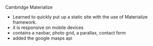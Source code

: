 Cambridge Materialize

- Learned to quickly put up a static site with the use of Materialize framework.
- it is responsive on mobile devices
- contains a navbar, photo grid, a parallax, contact form
- added the google masps api

